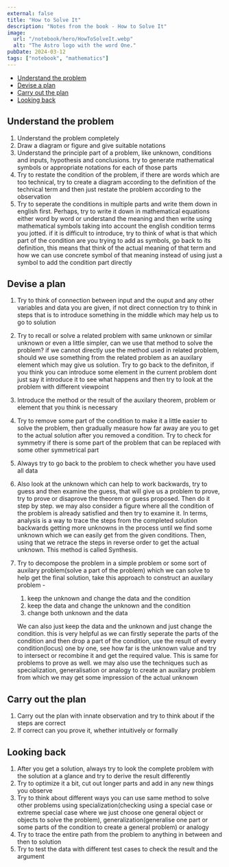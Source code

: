 ```yaml
---
external: false
title: "How to Solve It"
description: "Notes from the book - How to Solve It"
image:
  url: "/notebook/hero/HowToSolveIt.webp"
  alt: "The Astro logo with the word One."
pubDate: 2024-03-12
tags: ["notebook", "mathematics"]
---
```


- [Understand the problem](#understand-the-problem)
- [Devise a plan](#devise-a-plan)
- [Carry out the plan](#carry-out-the-plan)
- [Looking back](#looking-back)

## Understand the problem
1. Understand the problem completely
2. Draw a diagram or figure and give suitable notations
3. Understand the principle part of a problem, like unknown, conditions and inputs, hypothesis and conclusions. try to generate mathematical symbols or appropriate notations for each of those parts
4. Try to restate the condition of the problem, if there are words which are too technical, try to create a diagram according to the definition of the technical term and then just restate the problem according to the observation
5. Try to seperate the conditions in multiple parts and write them down in english first. Perhaps, try to write it down in mathematical equations either word by word or understand the meaning and then write using mathematical symbols taking into account the english condition terms you jotted. if it is difficult to introduce, try to think of what is that which part of the condition are you trying to add as symbols, go back to its definition, this means that think of the actual meaning of that term and how we can use concrete symbol of that meaning instead of using just a symbol to add the condition part directly

## Devise a plan

1. Try to think of connection between input and the ouput and any other variables and data you are given, if not direct connection try to think in steps that is to introduce something in the middle which may help us to go to solution
2. Try to recall or solve a related problem with same unknown or similar unknown or even a little simpler, can we use that method to solve the problem? if we cannot directly use the method used in related problem, should we use something from the related problem as an auxilary element which may give us solution. Try to go back to the definiton, if you think you can introduce some element in the current problem dont just say it introduce it to see what happens and then try to look at the problem with different viewpoint
3. Introduce the method or the result of the auxilary theorem, problem or element that you think is necessary
4. Try to remove some part of the condition to make it a little easier to solve the problem, then gradually measure how far away are you to get to the actual solution after you removed a condition. Try to check for symmetry if there is some part of the problem that can be replaced with some other symmetrical part
5. Always try to go back to the problem to check whether you have used all data
6. Also look at the unknown which can help to work backwards, try to guess and then examine the guess, that will give us a problem to prove, try to prove or disaprove the theorem or guess proposed. Then do it step by step. we may also consider a figure where all the condition of the problem is already satisfied and then try to examine it. In terms, analysis is a way to trace the steps from the completed solution backwards getting more unknowns in the process until we find some unknown which we can easily get from the given conditions. Then, using that we retrace the steps in reverse order to get the actual unknown. This method is called Synthesis.
7. Try to decompose the problem in a simple problem or some sort of auxilary problem(solve a part of the problem) which we can solve to help get the final solution, take this approach to construct an auxilary problem -
   1. keep the unknown and change the data and the condition
   2. keep the data and change the unknown and the condition
   3. change both unknown and the data

   We can also just keep the data and the unknown and just change the condition. this is very helpful as we can firstly seperate the parts of the condition and then drop a part of the condition, use the result of every condition(locus) one by one, see how far is the unknown value and try to intersect or recombine it and get the required value. This is same for problems to prove as well. we may also use the techniques such as specialization, generalisation or analogy to create an auxilary problem from which we may get some impression of the actual unknown

## Carry out the plan

1. Carry out the plan with innate observation and try to think about if the steps are correct
2. If correct can you prove it, whether intuitively or formally

## Looking back

1. After you get a solution, always try to look the complete problem with the solution at a glance and try to derive the result differently
2. Try to optimize it a bit, cut out longer parts and add in any new things you observe
3. Try to think about different ways you can use same method to solve other problems using specialization(checking using a special case or extreme special case where we just choose one general object or objects to solve the problem), generalization(generalise one part or some parts of the condition to create a general problem) or analogy
4. Try to trace the entire path from the problem to anything in between and then to solution
5. Try to test the data with different test cases to check the result and the argument